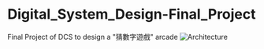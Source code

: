 # Digital_System_Design-Final_Project
Final Project of DCS to design a "猜數字遊戲" arcade
![Architecture](https://github.com/willtuna/Digital_System_Design-Final_Project/20160619_201458.jpg)
